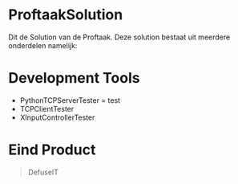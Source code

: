 # ProftaakSolution
Dit de Solution van de Proftaak.
Deze solution bestaat uit meerdere onderdelen namelijk:
# Development Tools
- PythonTCPServerTester
= test
- TCPClientTester
- XInputControllerTester

# Eind Product
> DefuseIT
